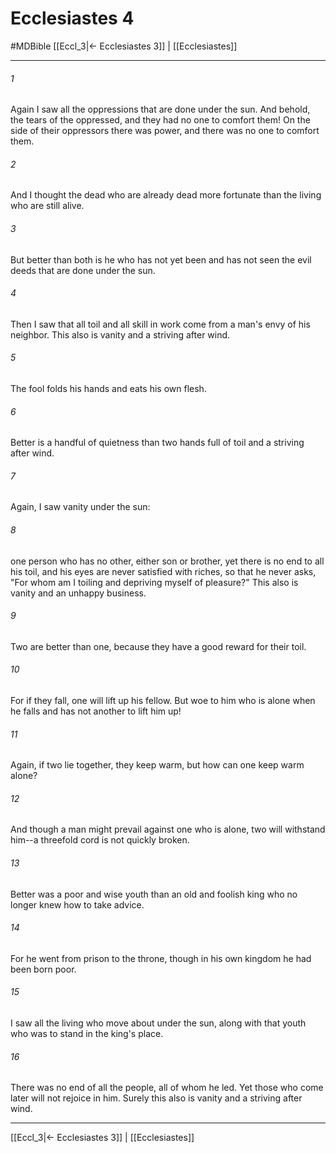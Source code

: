 # Ecclesiastes 4
#MDBible
[[Eccl_3|← Ecclesiastes 3]] | [[Ecclesiastes]]

***

###### 1 
Again I saw all the oppressions that are done under the sun. And behold, the tears of the oppressed, and they had no one to comfort them! On the side of their oppressors there was power, and there was no one to comfort them. 

###### 2 
And I thought the dead who are already dead more fortunate than the living who are still alive. 

###### 3 
But better than both is he who has not yet been and has not seen the evil deeds that are done under the sun. 

###### 4 
Then I saw that all toil and all skill in work come from a man's envy of his neighbor. This also is vanity and a striving after wind. 

###### 5 
The fool folds his hands and eats his own flesh. 

###### 6 
Better is a handful of quietness than two hands full of toil and a striving after wind. 

###### 7 
Again, I saw vanity under the sun: 

###### 8 
one person who has no other, either son or brother, yet there is no end to all his toil, and his eyes are never satisfied with riches, so that he never asks, "For whom am I toiling and depriving myself of pleasure?" This also is vanity and an unhappy business. 

###### 9 
Two are better than one, because they have a good reward for their toil. 

###### 10 
For if they fall, one will lift up his fellow. But woe to him who is alone when he falls and has not another to lift him up! 

###### 11 
Again, if two lie together, they keep warm, but how can one keep warm alone? 

###### 12 
And though a man might prevail against one who is alone, two will withstand him--a threefold cord is not quickly broken. 

###### 13 
Better was a poor and wise youth than an old and foolish king who no longer knew how to take advice. 

###### 14 
For he went from prison to the throne, though in his own kingdom he had been born poor. 

###### 15 
I saw all the living who move about under the sun, along with that youth who was to stand in the king's place. 

###### 16 
There was no end of all the people, all of whom he led. Yet those who come later will not rejoice in him. Surely this also is vanity and a striving after wind. 

***

[[Eccl_3|← Ecclesiastes 3]] | [[Ecclesiastes]]
